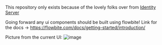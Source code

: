 This repository only exists because of the lovely folks over from <a href="https://github.com/IdentityServer/IdentityServer4">Identity Server</a>

Going forward any ui components should be built using flowbite! Link for the docs -> https://flowbite.com/docs/getting-started/introduction/

Picture from the current UI:
![image](https://github.com/user-attachments/assets/30da2ac6-9a97-4dba-bede-bcc73508d1d3)
